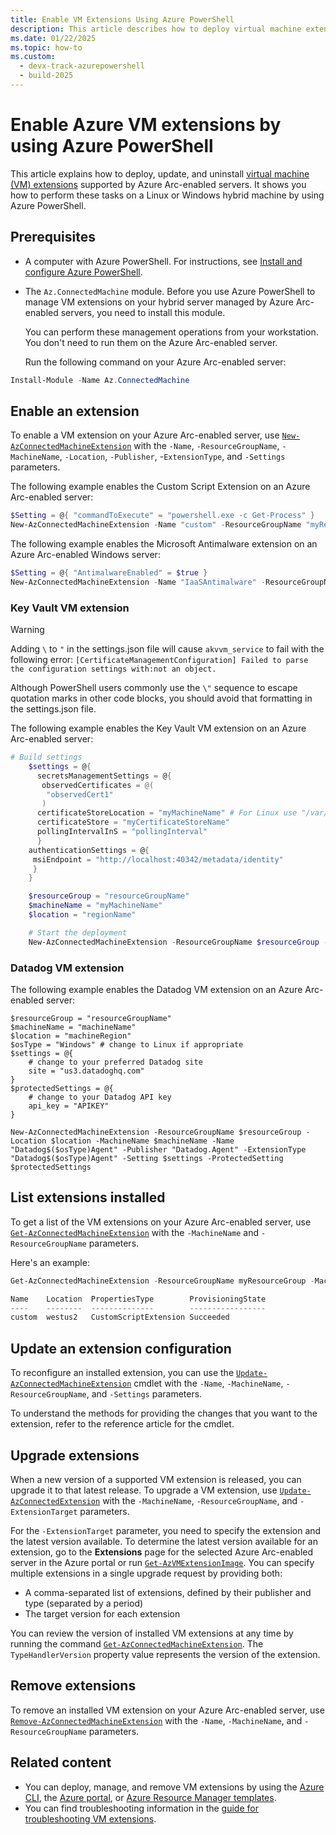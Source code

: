 ```yaml
---
title: Enable VM Extensions Using Azure PowerShell
description: This article describes how to deploy virtual machine extensions to Azure Arc-enabled servers running in hybrid cloud environments by using Azure PowerShell.
ms.date: 01/22/2025
ms.topic: how-to 
ms.custom:
  - devx-track-azurepowershell
  - build-2025
---
```


# Enable Azure VM extensions by using Azure PowerShell

This article explains how to deploy, update, and uninstall [virtual machine (VM) extensions](manage-vm-extensions.md) supported by Azure Arc-enabled servers. It shows you how to perform these tasks on a Linux or Windows hybrid machine by using Azure PowerShell.

## Prerequisites

- A computer with Azure PowerShell. For instructions, see [Install and configure Azure PowerShell](/powershell/azure/).

- The `Az.ConnectedMachine` module. Before you use Azure PowerShell to manage VM extensions on your hybrid server managed by Azure Arc-enabled servers, you need to install this module.

  You can perform these management operations from your workstation. You don't need to run them on the Azure Arc-enabled server.

  Run the following command on your Azure Arc-enabled server:

```powershell
Install-Module -Name Az.ConnectedMachine
```

## Enable an extension

To enable a VM extension on your Azure Arc-enabled server, use [`New-AzConnectedMachineExtension`](/powershell/module/az.connectedmachine/new-azconnectedmachineextension) with the `-Name`, `-ResourceGroupName`, `-MachineName`, `-Location`, `-Publisher`, -`ExtensionType`, and `-Settings` parameters.

The following example enables the Custom Script Extension on an Azure Arc-enabled server:

```powershell
$Setting = @{ "commandToExecute" = "powershell.exe -c Get-Process" }
New-AzConnectedMachineExtension -Name "custom" -ResourceGroupName "myResourceGroup" -MachineName "myMachineName" -Location "regionName" -Publisher "Microsoft.Compute"  -Settings $Setting -ExtensionType CustomScriptExtension
```

The following example enables the Microsoft Antimalware extension on an Azure Arc-enabled Windows server:

```powershell
$Setting = @{ "AntimalwareEnabled" = $true }
New-AzConnectedMachineExtension -Name "IaaSAntimalware" -ResourceGroupName "myResourceGroup" -MachineName "myMachineName" -Location "regionName" -Publisher "Microsoft.Azure.Security" -Settings $Setting -ExtensionType "IaaSAntimalware"
```

### Key Vault VM extension

> [!WARNING]
> Adding `\` to `"` in the settings.json file will cause `akvvm_service` to fail with the following error: `[CertificateManagementConfiguration] Failed to parse the configuration settings with:not an object.`
>
> Although PowerShell users commonly use the `\"` sequence to escape quotation marks in other code blocks, you should avoid that formatting in the settings.json file.

The following example enables the Key Vault VM extension on an Azure Arc-enabled server:

```powershell
# Build settings
    $settings = @{
      secretsManagementSettings = @{
       observedCertificates = @(
        "observedCert1"
       )
      certificateStoreLocation = "myMachineName" # For Linux use "/var/lib/waagent/Microsoft.Azure.KeyVault.Store/"
      certificateStore = "myCertificateStoreName"
      pollingIntervalInS = "pollingInterval"
      }
    authenticationSettings = @{
     msiEndpoint = "http://localhost:40342/metadata/identity"
     }
    }

    $resourceGroup = "resourceGroupName"
    $machineName = "myMachineName"
    $location = "regionName"

    # Start the deployment
    New-AzConnectedMachineExtension -ResourceGroupName $resourceGroup -Location $location -MachineName $machineName -Name "KeyVaultForWindows or KeyVaultforLinux" -Publisher "Microsoft.Azure.KeyVault" -ExtensionType "KeyVaultforWindows or KeyVaultforLinux" -Setting $settings
```

### Datadog VM extension

The following example enables the Datadog VM extension on an Azure Arc-enabled server:

```azurepowershell
$resourceGroup = "resourceGroupName"
$machineName = "machineName"
$location = "machineRegion"
$osType = "Windows" # change to Linux if appropriate
$settings = @{
    # change to your preferred Datadog site
    site = "us3.datadoghq.com"
}
$protectedSettings = @{
    # change to your Datadog API key
    api_key = "APIKEY"
}

New-AzConnectedMachineExtension -ResourceGroupName $resourceGroup -Location $location -MachineName $machineName -Name "Datadog$($osType)Agent" -Publisher "Datadog.Agent" -ExtensionType "Datadog$($osType)Agent" -Setting $settings -ProtectedSetting $protectedSettings
```

## List extensions installed

To get a list of the VM extensions on your Azure Arc-enabled server, use [`Get-AzConnectedMachineExtension`](/powershell/module/az.connectedmachine/get-azconnectedmachineextension) with the `-MachineName` and `-ResourceGroupName` parameters.

Here's an example:

```powershell
Get-AzConnectedMachineExtension -ResourceGroupName myResourceGroup -MachineName myMachineName

Name    Location  PropertiesType        ProvisioningState
----    --------  --------------        -----------------
custom  westus2   CustomScriptExtension Succeeded
```

## Update an extension configuration

To reconfigure an installed extension, you can use the [`Update-AzConnectedMachineExtension`](/powershell/module/az.connectedmachine/update-azconnectedmachineextension) cmdlet with the `-Name`, `-MachineName`, `-ResourceGroupName`, and `-Settings` parameters.

To understand the methods for providing the changes that you want to the extension, refer to the reference article for the cmdlet.

## Upgrade extensions

When a new version of a supported VM extension is released, you can upgrade it to that latest release. To upgrade a VM extension, use [`Update-AzConnectedExtension`](/powershell/module/az.connectedmachine/update-azconnectedextension) with the `-MachineName`, `-ResourceGroupName`, and `-ExtensionTarget` parameters.

For the `-ExtensionTarget` parameter, you need to specify the extension and the latest version available. To determine the latest version available for an extension, go to the **Extensions** page for the selected Azure Arc-enabled server in the Azure portal or run [`Get-AzVMExtensionImage`](/powershell/module/az.compute/get-azvmextensionimage). You can specify multiple extensions in a single upgrade request by providing both:

- A comma-separated list of extensions, defined by their publisher and type (separated by a period)
- The target version for each extension

You can review the version of installed VM extensions at any time by running the command [`Get-AzConnectedMachineExtension`](/powershell/module/az.connectedmachine/get-azconnectedmachineextension). The `TypeHandlerVersion` property value represents the version of the extension.

## Remove extensions

To remove an installed VM extension on your Azure Arc-enabled server, use [`Remove-AzConnectedMachineExtension`](/powershell/module/az.connectedmachine/remove-azconnectedmachineextension) with the `-Name`, `-MachineName`, and `-ResourceGroupName` parameters.

## Related content

- You can deploy, manage, and remove VM extensions by using the [Azure CLI](manage-vm-extensions-cli.md), the [Azure portal](manage-vm-extensions-portal.md), or [Azure Resource Manager templates](manage-vm-extensions-template.md).
- You can find troubleshooting information in the [guide for troubleshooting VM extensions](troubleshoot-vm-extensions.md).
